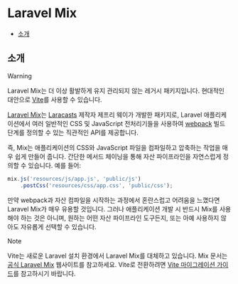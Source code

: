 # Laravel Mix

- [소개](#introduction)

<a name="introduction"></a>
## 소개

> [!WARNING]
> Laravel Mix는 더 이상 활발하게 유지 관리되지 않는 레거시 패키지입니다. 현대적인 대안으로 [Vite](/docs/12.x/vite)를 사용할 수 있습니다.

[Laravel Mix](https://github.com/laravel-mix/laravel-mix)는 [Laracasts](https://laracasts.com) 제작자 제프리 웨이가 개발한 패키지로, Laravel 애플리케이션에서 여러 일반적인 CSS 및 JavaScript 전처리기들을 사용하여 [webpack](https://webpack.js.org) 빌드 단계를 정의할 수 있는 직관적인 API를 제공합니다.

즉, Mix는 애플리케이션의 CSS와 JavaScript 파일을 컴파일하고 압축하는 작업을 매우 쉽게 만들어 줍니다. 간단한 메서드 체이닝을 통해 자산 파이프라인을 자연스럽게 정의할 수 있습니다. 예를 들어:

```js
mix.js('resources/js/app.js', 'public/js')
    .postCss('resources/css/app.css', 'public/css');
```

만약 webpack과 자산 컴파일을 시작하는 과정에서 혼란스럽고 어려움을 느꼈다면 Laravel Mix가 매우 유용할 것입니다. 그러나 애플리케이션 개발 시 반드시 Mix를 사용해야 하는 것은 아니며, 원하는 어떤 자산 파이프라인 도구든지, 또는 아예 사용하지 않아도 자유롭게 선택할 수 있습니다.

> [!NOTE]
> Vite는 새로운 Laravel 설치 환경에서 Laravel Mix를 대체하고 있습니다. Mix 문서는 [공식 Laravel Mix](https://laravel-mix.com/) 웹사이트를 참고하세요. Vite로 전환하려면 [Vite 마이그레이션 가이드](https://github.com/laravel/vite-plugin/blob/main/UPGRADE.md#migrating-from-laravel-mix-to-vite)를 참고하시기 바랍니다.